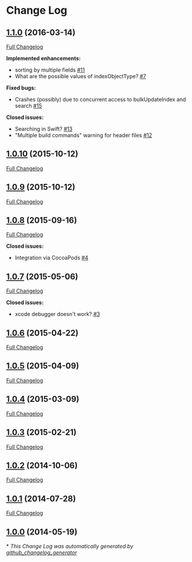 # Change Log

## [1.1.0](https://github.com/Blue-Rocket/BRFullTextSearch/tree/1.1.0) (2016-03-14)
[Full Changelog](https://github.com/Blue-Rocket/BRFullTextSearch/compare/1.0.10...1.1.0)

**Implemented enhancements:**

- sorting by multiple fields [\#11](https://github.com/Blue-Rocket/BRFullTextSearch/issues/11)
- What are the possible values of indexObjectType? [\#7](https://github.com/Blue-Rocket/BRFullTextSearch/issues/7)

**Fixed bugs:**

- Crashes \(possibly\) due to concurrent access to bulkUpdateIndex and search [\#15](https://github.com/Blue-Rocket/BRFullTextSearch/issues/15)

**Closed issues:**

- Searching in Swift? [\#13](https://github.com/Blue-Rocket/BRFullTextSearch/issues/13)
- "Multiple build commands" warning for header files [\#12](https://github.com/Blue-Rocket/BRFullTextSearch/issues/12)

## [1.0.10](https://github.com/Blue-Rocket/BRFullTextSearch/tree/1.0.10) (2015-10-12)
[Full Changelog](https://github.com/Blue-Rocket/BRFullTextSearch/compare/1.0.9...1.0.10)

## [1.0.9](https://github.com/Blue-Rocket/BRFullTextSearch/tree/1.0.9) (2015-10-12)
[Full Changelog](https://github.com/Blue-Rocket/BRFullTextSearch/compare/1.0.8...1.0.9)

## [1.0.8](https://github.com/Blue-Rocket/BRFullTextSearch/tree/1.0.8) (2015-09-16)
[Full Changelog](https://github.com/Blue-Rocket/BRFullTextSearch/compare/1.0.7...1.0.8)

**Closed issues:**

- Integration via CocoaPods [\#4](https://github.com/Blue-Rocket/BRFullTextSearch/issues/4)

## [1.0.7](https://github.com/Blue-Rocket/BRFullTextSearch/tree/1.0.7) (2015-05-06)
[Full Changelog](https://github.com/Blue-Rocket/BRFullTextSearch/compare/1.0.6...1.0.7)

**Closed issues:**

- xcode debugger doesn't work? [\#3](https://github.com/Blue-Rocket/BRFullTextSearch/issues/3)

## [1.0.6](https://github.com/Blue-Rocket/BRFullTextSearch/tree/1.0.6) (2015-04-22)
[Full Changelog](https://github.com/Blue-Rocket/BRFullTextSearch/compare/1.0.5...1.0.6)

## [1.0.5](https://github.com/Blue-Rocket/BRFullTextSearch/tree/1.0.5) (2015-04-09)
[Full Changelog](https://github.com/Blue-Rocket/BRFullTextSearch/compare/1.0.4...1.0.5)

## [1.0.4](https://github.com/Blue-Rocket/BRFullTextSearch/tree/1.0.4) (2015-03-09)
[Full Changelog](https://github.com/Blue-Rocket/BRFullTextSearch/compare/1.0.3...1.0.4)

## [1.0.3](https://github.com/Blue-Rocket/BRFullTextSearch/tree/1.0.3) (2015-02-21)
[Full Changelog](https://github.com/Blue-Rocket/BRFullTextSearch/compare/1.0.2...1.0.3)

## [1.0.2](https://github.com/Blue-Rocket/BRFullTextSearch/tree/1.0.2) (2014-10-06)
[Full Changelog](https://github.com/Blue-Rocket/BRFullTextSearch/compare/1.0.1...1.0.2)

## [1.0.1](https://github.com/Blue-Rocket/BRFullTextSearch/tree/1.0.1) (2014-07-28)
[Full Changelog](https://github.com/Blue-Rocket/BRFullTextSearch/compare/1.0.0...1.0.1)

## [1.0.0](https://github.com/Blue-Rocket/BRFullTextSearch/tree/1.0.0) (2014-05-19)


\* *This Change Log was automatically generated by [github_changelog_generator](https://github.com/skywinder/Github-Changelog-Generator)*